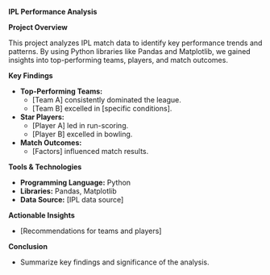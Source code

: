 **IPL Performance Analysis**

**Project Overview**

This project analyzes IPL match data to identify key performance trends and patterns. By using Python libraries like Pandas and Matplotlib, we gained insights into top-performing teams, players, and match outcomes.

**Key Findings**

* **Top-Performing Teams:**
    * [Team A] consistently dominated the league.
    * [Team B] excelled in [specific conditions].
* **Star Players:**
    * [Player A] led in run-scoring.
    * [Player B] excelled in bowling.
* **Match Outcomes:**
    * [Factors] influenced match results.

**Tools & Technologies**

* **Programming Language:** Python
* **Libraries:** Pandas, Matplotlib
* **Data Source:** [IPL data source]

**Actionable Insights**

* [Recommendations for teams and players]

**Conclusion**

* Summarize key findings and significance of the analysis.
